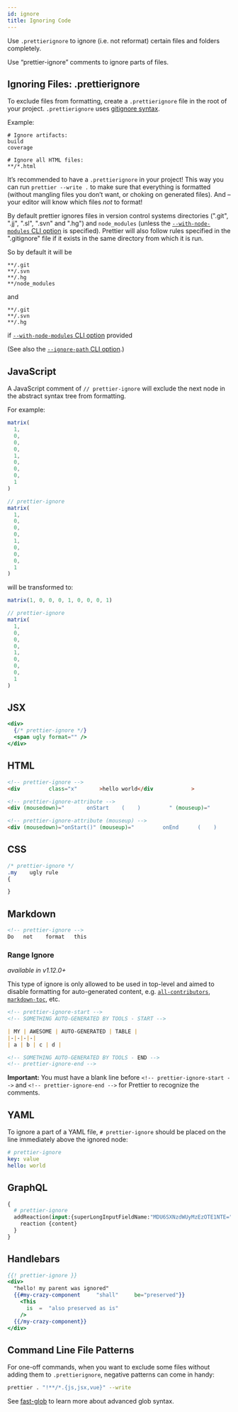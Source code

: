 ```yaml
---
id: ignore
title: Ignoring Code
---
```


Use `.prettierignore` to ignore (i.e. not reformat) certain files and folders completely.

Use “prettier-ignore” comments to ignore parts of files.

## Ignoring Files: .prettierignore

To exclude files from formatting, create a `.prettierignore` file in the root of your project. `.prettierignore` uses [gitignore syntax](https://git-scm.com/docs/gitignore#_pattern_format).

Example:

```text
# Ignore artifacts:
build
coverage

# Ignore all HTML files:
**/*.html
```

It’s recommended to have a `.prettierignore` in your project! This way you can run `prettier --write .` to make sure that everything is formatted (without mangling files you don’t want, or choking on generated files). And – your editor will know which files _not_ to format!

By default prettier ignores files in version control systems directories (".git", ".jj", ".sl", ".svn" and ".hg") and `node_modules` (unless the [`--with-node-modules` CLI option](cli.md#--with-node-modules) is specified). Prettier will also follow rules specified in the ".gitignore" file if it exists in the same directory from which it is run.

So by default it will be

```text
**/.git
**/.svn
**/.hg
**/node_modules
```

and

```text
**/.git
**/.svn
**/.hg
```

if [`--with-node-modules` CLI option](cli.md#--with-node-modules) provided

(See also the [`--ignore-path` CLI option](cli.md#--ignore-path).)

## JavaScript

A JavaScript comment of `// prettier-ignore` will exclude the next node in the abstract syntax tree from formatting.

For example:

<!-- prettier-ignore -->
```js
matrix(
  1,
  0,
  0,
  0,
  1,
  0,
  0,
  0,
  1
)

// prettier-ignore
matrix(
  1,
  0,
  0,
  0,
  1,
  0,
  0,
  0,
  1
)
```

will be transformed to:

```js
matrix(1, 0, 0, 0, 1, 0, 0, 0, 1)

// prettier-ignore
matrix(
  1,
  0,
  0,
  0,
  1,
  0,
  0,
  0,
  1
)
```

## JSX

```jsx
<div>
  {/* prettier-ignore */}
  <span ugly format="" />
</div>
```

## HTML

```html
<!-- prettier-ignore -->
<div         class="x"       >hello world</div            >

<!-- prettier-ignore-attribute -->
<div (mousedown)="       onStart    (    )         " (mouseup)="         onEnd      (    )         "></div>

<!-- prettier-ignore-attribute (mouseup) -->
<div (mousedown)="onStart()" (mouseup)="         onEnd      (    )         "></div>
```

## CSS

```css
/* prettier-ignore */
.my    ugly rule
{

}
```

## Markdown

```markdown
<!-- prettier-ignore -->
Do   not    format   this
```

### Range Ignore

_available in v1.12.0+_

This type of ignore is only allowed to be used in top-level and aimed to disable formatting for auto-generated content, e.g. [`all-contributors`](https://github.com/kentcdodds/all-contributors), [`markdown-toc`](https://github.com/jonschlinkert/markdown-toc), etc.

```markdown
<!-- prettier-ignore-start -->
<!-- SOMETHING AUTO-GENERATED BY TOOLS - START -->

| MY | AWESOME | AUTO-GENERATED | TABLE |
|-|-|-|-|
| a | b | c | d |

<!-- SOMETHING AUTO-GENERATED BY TOOLS - END -->
<!-- prettier-ignore-end -->
```

**Important:** You must have a blank line before `<!-- prettier-ignore-start -->` and `<!-- prettier-ignore-end -->` for Prettier to recognize the comments.

## YAML

To ignore a part of a YAML file, `# prettier-ignore` should be placed on the line immediately above the ignored node:

```yaml
# prettier-ignore
key: value
hello: world
```

## GraphQL

```graphql
{
  # prettier-ignore
  addReaction(input:{superLongInputFieldName:"MDU6SXNzdWUyMzEzOTE1NTE=",content:HOORAY}) {
    reaction {content}
  }
}
```

## Handlebars

<!-- prettier-ignore -->
```hbs
{{! prettier-ignore }}
<div>
  "hello! my parent was ignored"
  {{#my-crazy-component     "shall"     be="preserved"}}
    <This
      is  =  "also preserved as is"
    />
  {{/my-crazy-component}}
</div>
```

## Command Line File Patterns

For one-off commands, when you want to exclude some files without adding them to `.prettierignore`, negative patterns can come in handy:

```bash
prettier . "!**/*.{js,jsx,vue}" --write
```

See [fast-glob](https://prettier.io/docs/cli#file-patterns) to learn more about advanced glob syntax.
